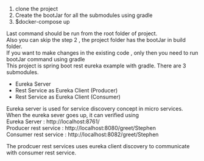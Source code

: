 <ol>
<li>clone the project</li>
<li>Create the bootJar for all the submodules using gradle</li>
<li>$docker-compose up </li>
</ol>
Last command should be run from the root folder of project.<br>
Also you can skip the step 2 , the project folder has the bootJar in build folder. <br>
If you want to make changes in the existing code , only then you need to run bootJar command using gradle
<br>
This project is spring boot rest eureka example with gradle.
There are 3 submodules. 
<ul>
<li>Eureka Server </li>
<li>Rest Service as Eureka Client (Producer) </li>
<li>Rest Service as Eureka Client (Consumer)</li>
</ul>

Eureka server is used for service discovery concept in micro services. 
When the eureka sever goes up, it can verified using  <br>
Eureka Server : http://localhost:8761/<br>
Producer rest service : http://localhost:8080/greet/Stephen <br>
Consumer rest service : http://localhost:8082/greet/Stephen <br>

The prodcuer rest services uses eureka client discovery to communicate with consumer rest service.
